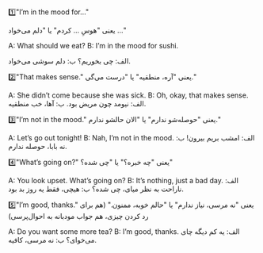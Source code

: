 1️⃣"I’m in the mood for..."

   یعنی "هوسِ ... کردم" یا "دلم می‌خواد ..."

A: What should we eat?
B: I’m in the mood for sushi.

  الف: چی بخوریم؟
  ب: دلم سوشی می‌خواد.

2️⃣"That makes sense."
   یعنی "آره، منطقیه" یا "درست می‌گی."

A: She didn’t come because she was sick.
B: Oh, okay, that makes sense.
  الف: نیومد چون مریض بود.
  ب: آها، خب منطقیه.

3️⃣"I’m not in the mood."
   یعنی "حوصله‌شو ندارم" یا "الان حالشو ندارم."

A: Let’s go out tonight!
B: Nah, I’m not in the mood.
  الف: امشب بریم بیرون!
 ب: نه بابا، حوصله ندارم.

4️⃣"What’s going on?"
   یعنی "چه خبره؟" یا "چی شده؟"

A: You look upset. What’s going on?
B: It’s nothing, just a bad day.
  الف: ناراحت به نظر میای، چی شده؟
  ب: هیچی، فقط یه روز بد بود.

5️⃣"I’m good, thanks."
   یعنی "نه مرسی، نیاز ندارم" یا "حالم خوبه، ممنون." (هم برای رد کردن چیزی، هم جواب مودبانه به احوال‌پرسی)

A: Do you want some more tea?
B: I’m good, thanks.
  الف: یه کم دیگه چای می‌خوای؟
  ب: نه مرسی، کافیه.
